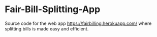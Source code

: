# Fair-Bill-Splitting-App
Source code for the web app https://fairbilling.herokuapp.com/ where splitting bills is made easy and efficient.
